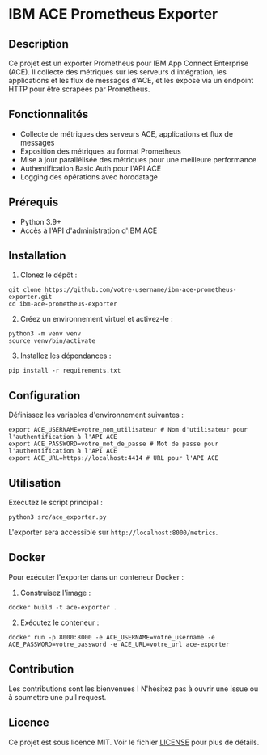 # IBM ACE Prometheus Exporter

## Description
Ce projet est un exporter Prometheus pour IBM App Connect Enterprise (ACE). Il collecte des métriques sur les serveurs d'intégration, les applications et les flux de messages d'ACE, et les expose via un endpoint HTTP pour être scrapées par Prometheus.

## Fonctionnalités
- Collecte de métriques des serveurs ACE, applications et flux de messages
- Exposition des métriques au format Prometheus
- Mise à jour parallélisée des métriques pour une meilleure performance
- Authentification Basic Auth pour l'API ACE
- Logging des opérations avec horodatage

## Prérequis
- Python 3.9+
- Accès à l'API d'administration d'IBM ACE

## Installation
1. Clonez le dépôt :

```Shell
git clone https://github.com/votre-username/ibm-ace-prometheus-exporter.git
cd ibm-ace-prometheus-exporter
```

2. Créez un environnement virtuel et activez-le :

```Shell
python3 -m venv venv
source venv/bin/activate 
```

3. Installez les dépendances :

```Shell
pip install -r requirements.txt
```

## Configuration
Définissez les variables d'environnement suivantes :

```Shell
export ACE_USERNAME=votre_nom_utilisateur # Nom d'utilisateur pour l'authentification à l'API ACE
export ACE_PASSWORD=votre_mot_de_passe # Mot de passe pour l'authentification à l'API ACE
export ACE_URL=https://localhost:4414 # URL pour l'API ACE
```

## Utilisation
Exécutez le script principal :

```Shell
python3 src/ace_exporter.py
```

L'exporter sera accessible sur `http://localhost:8000/metrics`.

## Docker
Pour exécuter l'exporter dans un conteneur Docker :

1. Construisez l'image :

```Shell
docker build -t ace-exporter .
```

2. Exécutez le conteneur :

```Shell
docker run -p 8000:8000 -e ACE_USERNAME=votre_username -e ACE_PASSWORD=votre_password -e ACE_URL=votre_url ace-exporter
```

## Contribution
Les contributions sont les bienvenues ! N'hésitez pas à ouvrir une issue ou à soumettre une pull request.

## Licence
Ce projet est sous licence MIT. Voir le fichier [LICENSE](LICENSE) pour plus de détails.
